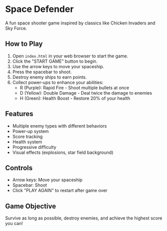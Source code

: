 # Space Defender

A fun space shooter game inspired by classics like Chicken Invaders and Sky Force.

## How to Play

1. Open `index.html` in your web browser to start the game.
2. Click the "START GAME" button to begin.
3. Use the arrow keys to move your spaceship.
4. Press the spacebar to shoot.
5. Destroy enemy ships to earn points.
6. Collect power-ups to enhance your abilities:
   - R (Purple): Rapid Fire - Shoot multiple bullets at once
   - D (Yellow): Double Damage - Deal twice the damage to enemies
   - H (Green): Health Boost - Restore 20% of your health

## Features

- Multiple enemy types with different behaviors
- Power-up system
- Score tracking
- Health system
- Progressive difficulty
- Visual effects (explosions, star field background)

## Controls

- Arrow keys: Move your spaceship
- Spacebar: Shoot
- Click "PLAY AGAIN" to restart after game over

## Game Objective

Survive as long as possible, destroy enemies, and achieve the highest score you can!
